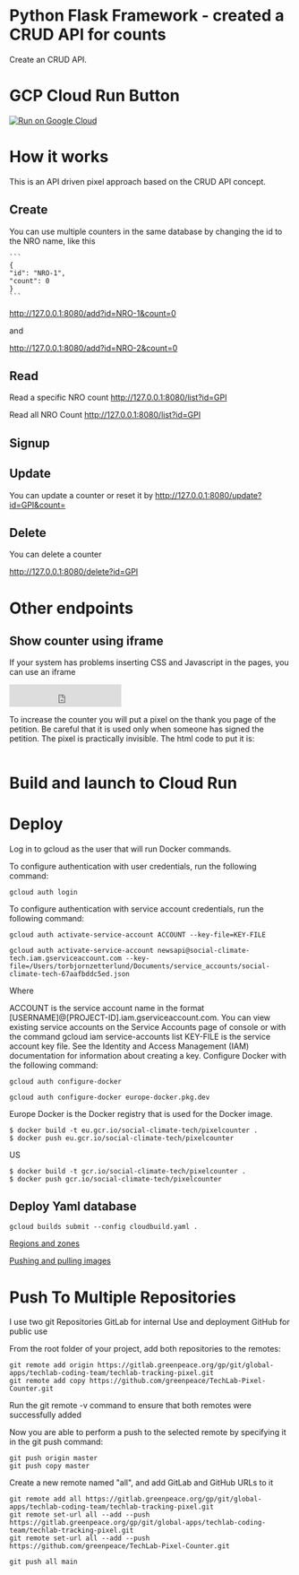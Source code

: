 # Python Flask Framework - created a CRUD API for counts
Create an CRUD API.

# GCP Cloud Run Button

[![Run on Google Cloud](https://storage.googleapis.com/cloudrun/button.svg)](https://console.cloud.google.com/cloudshell/editor?shellonly=true&cloudshell_image=gcr.io/cloudrun/button&cloudshell_git_repo=https://github.com/greenpeace/TechLab-Pixel-Counter.git)


# How it works

This is an API driven pixel approach based on the CRUD API concept.


## Create

You can use multiple counters in the same database by changing the id to the NRO name, like this
    
    ```
    {
    "id": "NRO-1",
    "count": 0
    }
    ```

http://127.0.0.1:8080/add?id=NRO-1&count=0

and

http://127.0.0.1:8080/add?id=NRO-2&count=0


## Read

Read a specific NRO count
http://127.0.0.1:8080/list?id=GPI

Read all NRO Count
http://127.0.0.1:8080/list?id=GPI


## Signup


## Update
You can update a counter or reset it by
http://127.0.0.1:8080/update?id=GPI&count=<a number>


## Delete
You can delete a counter 

http://127.0.0.1:8080/delete?id=GPI

# Other endpoints


## Show counter using iframe
If your system has problems inserting CSS and Javascript in the pages, you can use an iframe

<iframe src="https://127.0.0.1:8080/counter?id=GPI" width="200" height="40" frameborder=0 style="overflow:hidden;" scrolling="no" /></iframe>


To increase the counter you will put a pixel on the thank you page of the petition. Be careful that it is used only when someone has signed the petition. The pixel is practically invisible. The html code to put it is:

<img src="https://127.0.0.1:8080/count?id=GPI" alt="" />


# Build and launch to Cloud Run

# Deploy
Log in to gcloud as the user that will run Docker commands.

To configure authentication with user credentials, run the following command:

```
gcloud auth login
```

To configure authentication with service account credentials, run the following command:

```
gcloud auth activate-service-account ACCOUNT --key-file=KEY-FILE

gcloud auth activate-service-account newsapi@social-climate-tech.iam.gserviceaccount.com --key-file=/Users/torbjornzetterlund/Documents/service_accounts/social-climate-tech-67aafbddc5ed.json
```

Where

ACCOUNT is the service account name in the format [USERNAME]@[PROJECT-ID].iam.gserviceaccount.com. You can view existing service accounts on the Service Accounts page of console or with the command gcloud iam service-accounts list
KEY-FILE is the service account key file. See the Identity and Access Management (IAM) documentation for information about creating a key.
Configure Docker with the following command:

```
gcloud auth configure-docker
```

```
gcloud auth configure-docker europe-docker.pkg.dev
```

Europe Docker is the Docker registry that is used for the Docker image.
```
$ docker build -t eu.gcr.io/social-climate-tech/pixelcounter .
$ docker push eu.gcr.io/social-climate-tech/pixelcounter
```

US
```
$ docker build -t gcr.io/social-climate-tech/pixelcounter .
$ docker push gcr.io/social-climate-tech/pixelcounter
```

## Deploy Yaml database
```
gcloud builds submit --config cloudbuild.yaml .
```

<a href="https://cloud.google.com/compute/docs/regions-zones/#available">Regions and zones</a>

<a href="https://cloud.google.com/container-registry/docs/pushing-and-pulling">Pushing and pulling images</a>


# Push To Multiple Repositories

I use two git Repositories
GitLab for internal Use and deployment
GitHub for public use

From the root folder of your project, add both repositories to the remotes:

```
git remote add origin https://gitlab.greenpeace.org/gp/git/global-apps/techlab-coding-team/techlab-tracking-pixel.git
git remote add copy https://github.com/greenpeace/TechLab-Pixel-Counter.git
```

Run the git remote -v command to ensure that both remotes were successfully added

Now you are able to perform a push to the selected remote by specifying it in the git push command:

```
git push origin master
git push copy master
```

Create a new remote named "all", and add GitLab and GitHub URLs to it

```
git remote add all https://gitlab.greenpeace.org/gp/git/global-apps/techlab-coding-team/techlab-tracking-pixel.git
git remote set-url all --add --push https://gitlab.greenpeace.org/gp/git/global-apps/techlab-coding-team/techlab-tracking-pixel.git
git remote set-url all --add --push https://github.com/greenpeace/TechLab-Pixel-Counter.git
```

```
git push all main
```
